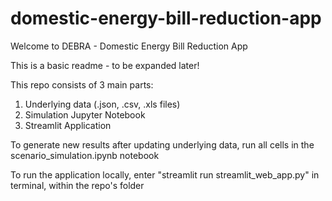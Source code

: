# domestic-energy-bill-reduction-app

Welcome to DEBRA - Domestic Energy Bill Reduction App

This is a basic readme - to be expanded later!

This repo consists of 3 main parts:

1. Underlying data (.json, .csv, .xls files)
2. Simulation Jupyter Notebook 
3. Streamlit Application

To generate new results after updating underlying data, run all cells in the scenario_simulation.ipynb notebook

To run the application locally, enter "streamlit run streamlit_web_app.py" in terminal, within the repo's folder
